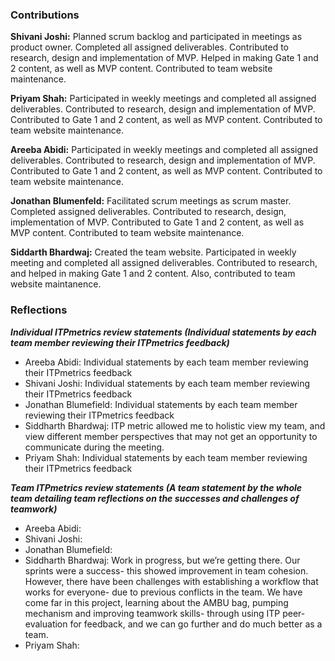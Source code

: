 ### Contributions 
  
<b>Shivani Joshi:</b> Planned scrum backlog and participated in meetings as product owner.  Completed all assigned deliverables.  Contributed to research, design and implementation of MVP. Helped in making Gate 1 and 2 content, as well as MVP content. Contributed to team website maintenance.  

<b>Priyam Shah:</b> Participated in weekly meetings and completed all assigned deliverables.  Contributed to research, design and implementation of MVP.  Contributed to Gate 1 and 2 content, as well as MVP content. Contributed to team website maintenance.

<b>Areeba Abidi:</b>  Participated in weekly meetings and completed all assigned deliverables.  Contributed to research, design and implementation  of MVP.  Contributed to Gate 1 and 2 content, as well as MVP content. Contributed to team website maintenance. 

<b> Jonathan Blumenfeld:</b> Facilitated scrum meetings as scrum master. Completed assigned deliverables.  Contributed to research, design, implementation of MVP.   Contributed to Gate 1 and 2 content, as well as MVP content. Contributed to team website maintenance. 

<b>Siddarth Bhardwaj:</b> Created the team website. Participated in weekly meeting and completed all assigned deliverables. Contributed to research, and helped in making Gate 1 and 2 content. Also, contributed to team website maintanence. 

### Reflections
***Individual ITPmetrics review statements (Individual statements by each team member reviewing their ITPmetrics feedback)***
* Areeba Abidi: 
  Individual statements by each team member reviewing their ITPmetrics feedback
* Shivani Joshi: 
  Individual statements by each team member reviewing their ITPmetrics feedback
* Jonathan Blumefield: 
  Individual statements by each team member reviewing their ITPmetrics feedback
* Siddharth Bhardwaj:
  ITP metric allowed me to holistic view my team, and view different member perspectives that may not get an opportunity to communicate during the meeting.
* Priyam Shah: 
  Individual statements by each team member reviewing their ITPmetrics feedback


***Team ITPmetrics review statements (A team statement by the whole team detailing team reflections on the successes and challenges of teamwork)***

* Areeba Abidi: 
* Shivani Joshi:
* Jonathan Blumefield:
* Siddharth Bhardwaj: Work in progress, but we’re getting there. Our sprints were a success- this showed improvement in team cohesion. However, there have been challenges with establishing a workflow that works for everyone- due to previous conflicts in the team. We have come far in this project, learning about the AMBU bag, pumping mechanism and improving teamwork skills- through using ITP peer-evaluation for feedback, and we can go further and do much better as a team. 
* Priyam Shah: 

